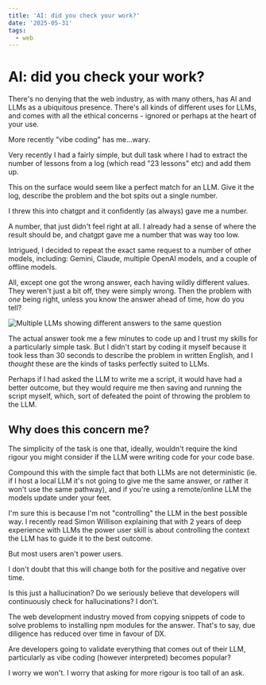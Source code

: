```yaml
---
title: 'AI: did you check your work?'
date: '2025-05-31'
tags:
  - web
---
```


# AI: did you check your work?

There's no denying that the web industry, as with many others, has AI and LLMs as a ubiquitous presence. There's all kinds of different uses for LLMs, and comes with all the ethical concerns - ignored or perhaps at the heart of your use.

More recently "vibe coding" has me…wary.

<!-- more -->

Very recently I had a fairly simple, but dull task where I had to extract the number of lessons from a log (which read "23 lessons" etc) and add them up.

This on the surface would seem like a perfect match for an LLM. Give it the log, describe the problem and the bot spits out a single number. 

I threw this into chatgpt and it confidently (as always) gave me a number. 

A number, that just didn't feel right at all. I already had a sense of where the result should be, and chatgpt gave me a number that was way too low.

Intrigued, I decided to repeat the exact same request to a number of other models, including: Gemini, Claude, multiple OpenAI models, and a couple of offline models.

All, except one got the wrong answer, each having wildly different values. They weren't just a bit off, they were simply wrong. Then the problem with _one_ being right, unless you know the answer ahead of time, how do you tell?

![Multiple LLMs showing different answers to the same question](/images/ai-counting.jpg)

The actual answer took me a few minutes to code up and I trust my skills for a particularly simple task. But I didn't start by coding it myself because it took less than 30 seconds to describe the problem in written English, and I *thought* these are the kinds of tasks perfectly suited to LLMs.

Perhaps if I had asked the LLM to write me a script, it would have had a better outcome, but they would require me then saving and running the script myself, which, sort of defeated the point of throwing the problem to the LLM.

## Why does this concern me?

The simplicity of the task is one that, ideally, wouldn't require the kind rigour you might consider if the LLM were writing code for your code base. 

Compound this with the simple fact that both LLMs are not deterministic (ie. if I host a local LLM it's not going to give me the same answer, or rather it won't use the same pathway), and if you're using a remote/online LLM the models update under your feet.

I'm sure this is because I'm not "controlling" the LLM in the best possible way. I recently read Simon Willison explaining that with 2 years of deep experience with LLMs the power user skill is about controlling the context the LLM has to guide it to the best outcome. 

But most users aren't power users.

I don't doubt that this will change both for the positive and negative over time. 

Is this just a hallucination? Do we seriously believe that developers will continuously check for hallucinations? I don't. 

The web development industry moved from copying snippets of code to solve problems to installing npm modules for the answer. That's to say, due diligence has reduced over time in favour of DX.

Are developers going to validate everything that comes out of their LLM, particularly as vibe coding (however interpreted) becomes popular?

I worry we won't. I worry that asking for more rigour is too tall of an ask.
